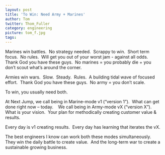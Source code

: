 ```yaml
---
layout: post
title: 'To Win: Need Army + Marines'
author: Tom
twitter: Thom_Fuller
category: engineering
picture: tom_f.jpg
tags:
---
```


Marines win battles.  No strategy needed.  Scrappy to win.  Short term focus.  No rules.  Will get you out of your worst jam - against all odds.  Thank God you have these guys.  No marines = you probably die + you don’t scout what’s around the corner.

Armies win wars.  Slow.  Steady.  Rules.  A building tidal wave of focused effort.  Thank God you have these guys.  No army = you don’t scale.

To win, you usually need both.

At Next Jump, we call being in Marine-mode v1 (“version 1”).  What can get done right now – today.    We call being in Army-mode vX (“version X”).  What is your vision.  Your plan for methodically creating customer value & results.

Every day is v1 creating results.  Every day has learning that iterates the vX.

The best engineers I know can work both these modes simultaneously.  They win the daily battle to create value.  And the long-term war to create a sustainable growing business.
